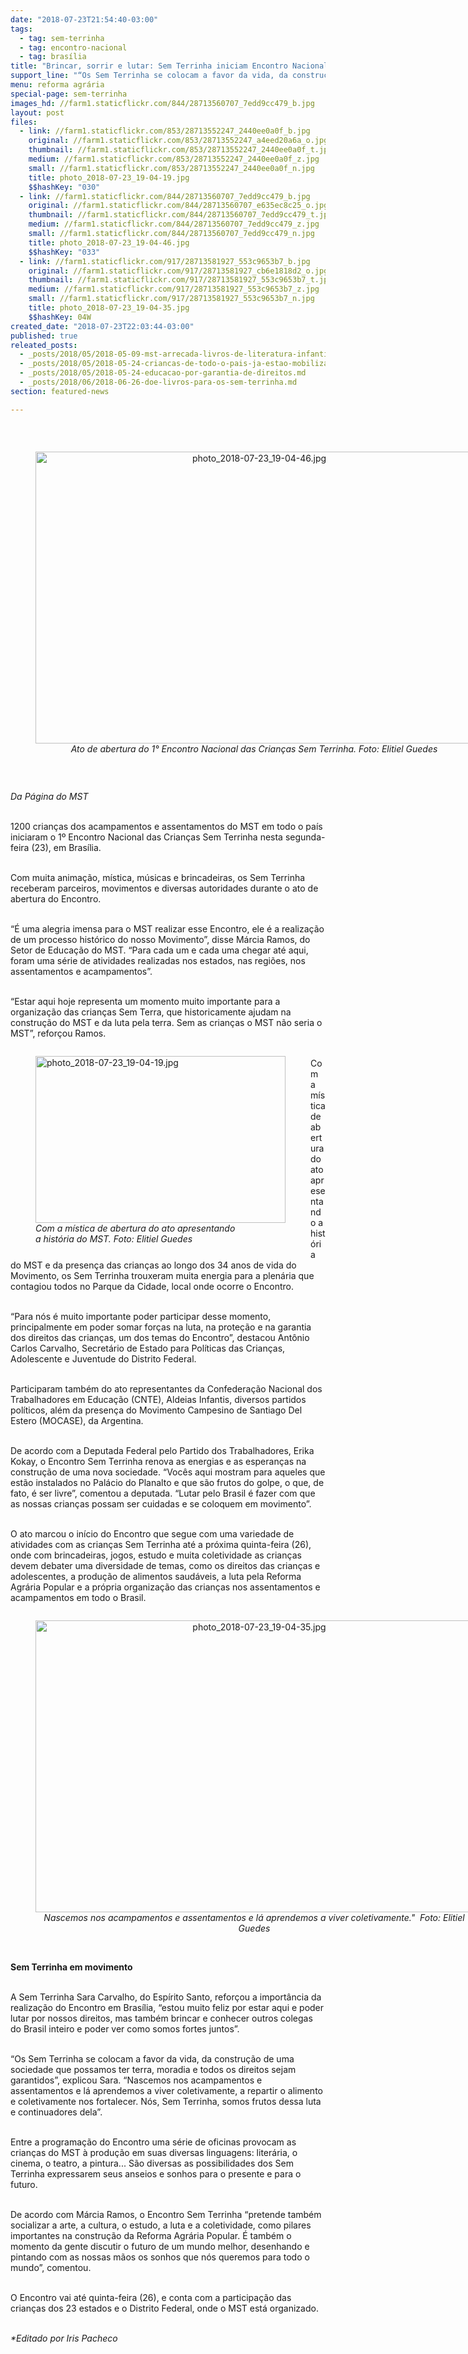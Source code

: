 ```yaml
---
date: "2018-07-23T21:54:40-03:00"
tags:
  - tag: sem-terrinha
  - tag: encontro-nacional
  - tag: brasília
title: "Brincar, sorrir e lutar: Sem Terrinha iniciam Encontro Nacional em Brasília"
support_line: "“Os Sem Terrinha se colocam a favor da vida, da construção de uma sociedade que possamos ter terra, moradia e todos os direitos sejam garantidos.”"
menu: reforma agrária
special-page: sem-terrinha
images_hd: //farm1.staticflickr.com/844/28713560707_7edd9cc479_b.jpg
layout: post
files:
  - link: //farm1.staticflickr.com/853/28713552247_2440ee0a0f_b.jpg
    original: //farm1.staticflickr.com/853/28713552247_a4eed20a6a_o.jpg
    thumbnail: //farm1.staticflickr.com/853/28713552247_2440ee0a0f_t.jpg
    medium: //farm1.staticflickr.com/853/28713552247_2440ee0a0f_z.jpg
    small: //farm1.staticflickr.com/853/28713552247_2440ee0a0f_n.jpg
    title: photo_2018-07-23_19-04-19.jpg
    $$hashKey: "030"
  - link: //farm1.staticflickr.com/844/28713560707_7edd9cc479_b.jpg
    original: //farm1.staticflickr.com/844/28713560707_e635ec8c25_o.jpg
    thumbnail: //farm1.staticflickr.com/844/28713560707_7edd9cc479_t.jpg
    medium: //farm1.staticflickr.com/844/28713560707_7edd9cc479_z.jpg
    small: //farm1.staticflickr.com/844/28713560707_7edd9cc479_n.jpg
    title: photo_2018-07-23_19-04-46.jpg
    $$hashKey: "033"
  - link: //farm1.staticflickr.com/917/28713581927_553c9653b7_b.jpg
    original: //farm1.staticflickr.com/917/28713581927_cb6e1818d2_o.jpg
    thumbnail: //farm1.staticflickr.com/917/28713581927_553c9653b7_t.jpg
    medium: //farm1.staticflickr.com/917/28713581927_553c9653b7_z.jpg
    small: //farm1.staticflickr.com/917/28713581927_553c9653b7_n.jpg
    title: photo_2018-07-23_19-04-35.jpg
    $$hashKey: 04W
created_date: "2018-07-23T22:03:44-03:00"
published: true
releated_posts:
  - _posts/2018/05/2018-05-09-mst-arrecada-livros-de-literatura-infantil-para-criancas-sem-terrinha.md
  - _posts/2018/05/2018-05-24-criancas-de-todo-o-pais-ja-estao-mobilizadas-para-o-i-encontro-nacional-das-criancas-sem-terrinha.md
  - _posts/2018/05/2018-05-24-educacao-por-garantia-de-direitos.md
  - _posts/2018/06/2018-06-26-doe-livros-para-os-sem-terrinha.md
section: featured-news

---
```

<div>
<p>&nbsp;</p>

<div style="text-align:center">
<figure class="image" style="display:inline-block"><img alt="photo_2018-07-23_19-04-46.jpg" height="467" src="//farm1.staticflickr.com/844/28713560707_7edd9cc479_b.jpg" width="700" />
<figcaption><em>Ato de abertura do 1&deg; Encontro Nacional das Crian&ccedil;as Sem Terrinha. Foto: Elitiel Guedes</em></figcaption>
</figure>
</div>

<p>&nbsp;</p>

<p><em>Da P&aacute;gina do MST</em></p>

<p><br />
1200 crian&ccedil;as dos acampamentos e assentamentos do MST em todo o pa&iacute;s iniciaram o 1&ordm; Encontro Nacional das Crian&ccedil;as Sem Terrinha nesta segunda-feira (23), em Bras&iacute;lia.</p>

<p><br />
Com muita anima&ccedil;&atilde;o, m&iacute;stica, m&uacute;sicas e brincadeiras, os Sem Terrinha receberam parceiros, movimentos e diversas autoridades durante o ato de abertura do Encontro.&nbsp;</p>

<p><br />
&ldquo;&Eacute; uma alegria imensa para o MST realizar esse Encontro, ele &eacute; a realiza&ccedil;&atilde;o de um processo hist&oacute;rico do nosso Movimento&rdquo;, disse M&aacute;rcia Ramos, do Setor de Educa&ccedil;&atilde;o do MST. &ldquo;Para cada um e cada uma chegar at&eacute; aqui, foram uma s&eacute;rie de atividades realizadas nos estados, nas regi&otilde;es, nos assentamentos e acampamentos&rdquo;.</p>

<p><br />
&ldquo;Estar aqui hoje representa um momento muito importante para a organiza&ccedil;&atilde;o das crian&ccedil;as Sem Terra, que historicamente ajudam na constru&ccedil;&atilde;o do MST e da luta pela terra. Sem as crian&ccedil;as o MST n&atilde;o seria o MST&rdquo;, refor&ccedil;ou Ramos.</p>

<figure class="image" style="float:left"><img alt="photo_2018-07-23_19-04-19.jpg" height="267" src="//farm1.staticflickr.com/853/28713552247_2440ee0a0f_b.jpg" width="400" />
<figcaption><em>Com a m&iacute;stica de abertura do ato apresentando<br />
a hist&oacute;ria do MST.&nbsp;Foto: Elitiel Guedes</em></figcaption>
</figure>

<p><br />
Com a m&iacute;stica de abertura do ato apresentando a hist&oacute;ria do MST e da presen&ccedil;a das crian&ccedil;as ao longo dos 34 anos de vida do Movimento, os Sem Terrinha trouxeram muita energia para a plen&aacute;ria que contagiou todos no Parque da Cidade, local onde ocorre o Encontro.</p>

<p><br />
&ldquo;Para n&oacute;s &eacute; muito importante poder participar desse momento, principalmente em poder somar for&ccedil;as na luta, na prote&ccedil;&atilde;o e na garantia dos direitos das crian&ccedil;as, um dos temas do Encontro&rdquo;, destacou Ant&ocirc;nio Carlos Carvalho, Secret&aacute;rio de Estado para Pol&iacute;ticas das Crian&ccedil;as, Adolescente e Juventude do Distrito Federal.</p>

<p><br />
Participaram tamb&eacute;m do ato representantes da Confedera&ccedil;&atilde;o Nacional dos Trabalhadores em Educa&ccedil;&atilde;o (CNTE), Aldeias Infantis, diversos partidos pol&iacute;ticos, al&eacute;m da presen&ccedil;a do Movimento Campesino de Santiago Del Estero (MOCASE), da Argentina.</p>

<p><br />
De acordo com a Deputada Federal pelo Partido dos Trabalhadores, Erika Kokay, o Encontro Sem Terrinha renova as energias e as esperan&ccedil;as na constru&ccedil;&atilde;o de uma nova sociedade. &ldquo;Voc&ecirc;s aqui mostram para aqueles que est&atilde;o instalados no Pal&aacute;cio do Planalto e que s&atilde;o frutos do golpe, o que, de fato, &eacute; ser livre&rdquo;, comentou a deputada. &ldquo;Lutar pelo Brasil &eacute; fazer com que as nossas crian&ccedil;as possam ser cuidadas e se coloquem em movimento&rdquo;.</p>

<p><br />
O ato marcou o in&iacute;cio do Encontro que segue com uma variedade de atividades com as crian&ccedil;as Sem Terrinha at&eacute; a pr&oacute;xima quinta-feira (26), onde com brincadeiras, jogos, estudo e muita coletividade as crian&ccedil;as devem debater uma diversidade de temas, como os direitos das crian&ccedil;as e adolescentes, a produ&ccedil;&atilde;o de alimentos saud&aacute;veis, a luta pela Reforma Agr&aacute;ria Popular e a pr&oacute;pria organiza&ccedil;&atilde;o das crian&ccedil;as nos assentamentos e acampamentos em todo o Brasil.</p>

<div style="text-align:center">
<figure class="image" style="display:inline-block"><img alt="photo_2018-07-23_19-04-35.jpg" height="467" src="//farm1.staticflickr.com/917/28713581927_553c9653b7_b.jpg" width="700" />
<figcaption><em>Nascemos nos acampamentos e assentamentos e l&aacute; aprendemos a viver coletivamente.&quot;&nbsp; Foto: Elitiel Guedes</em></figcaption>
</figure>
</div>

<p><br />
<strong>Sem Terrinha em movimento</strong></p>

<p><br />
A Sem Terrinha Sara Carvalho, do Esp&iacute;rito Santo, refor&ccedil;ou a import&acirc;ncia da realiza&ccedil;&atilde;o do Encontro em Bras&iacute;lia, &ldquo;estou muito feliz por estar aqui e poder lutar por nossos direitos, mas tamb&eacute;m brincar e conhecer outros colegas do Brasil inteiro e poder ver como somos fortes juntos&rdquo;.</p>

<p><br />
&ldquo;Os Sem Terrinha se colocam a favor da vida, da constru&ccedil;&atilde;o de uma sociedade que possamos ter terra, moradia e todos os direitos sejam garantidos&rdquo;, explicou Sara. &ldquo;Nascemos nos acampamentos e assentamentos e l&aacute; aprendemos a viver coletivamente, a repartir o alimento e coletivamente nos fortalecer. N&oacute;s, Sem Terrinha, somos frutos dessa luta e continuadores dela&rdquo;.</p>

<p><br />
Entre a programa&ccedil;&atilde;o do Encontro uma s&eacute;rie de oficinas provocam as crian&ccedil;as do MST &agrave; produ&ccedil;&atilde;o em suas diversas linguagens: liter&aacute;ria, o cinema, o teatro, a pintura... S&atilde;o diversas as possibilidades dos Sem Terrinha expressarem seus anseios e sonhos para o presente e para o futuro.&nbsp;</p>

<p><br />
De acordo com M&aacute;rcia Ramos, o Encontro Sem Terrinha &ldquo;pretende tamb&eacute;m socializar a arte, a cultura, o estudo, a luta e a coletividade, como pilares importantes na constru&ccedil;&atilde;o da Reforma Agr&aacute;ria Popular. &Eacute; tamb&eacute;m o momento da gente discutir o futuro de um mundo melhor, desenhando e pintando com as nossas m&atilde;os os sonhos que n&oacute;s queremos para todo o mundo&rdquo;, comentou.</p>

<p><br />
O Encontro vai at&eacute; quinta-feira (26), e conta com a participa&ccedil;&atilde;o das crian&ccedil;as dos 23 estados e o Distrito Federal, onde o MST est&aacute; organizado.&nbsp;</p>

<p><br />
<em>*Editado por Iris Pacheco</em></p>
</div>
